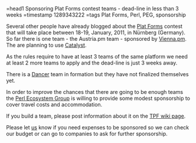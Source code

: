 =head1 Sponsoring Plat Forms contest teams - dead-line in less than 3 weeks
=timestamp 1289343222
=tags Plat Forms, Perl, PEG, sponsorship

Several other people have already blogged about the 
<a href="http://www.plat-forms.org/">Plat Forms</a> contest
that will take place between 18-19, January, 2011, in Nürnberg (Germany). 
So far there is one team - the Austria.pm team - sponsored 
by <a href="http://vienna.pm.org/">Vienna.pm</a>. The are planning to use
<a href="http://www.catalystframework.org/">Catalyst</a>.

As the rules require to have at least 3 teams of the same platform we need
at least 2 more teams to apply and the dead-line is just 3 weeks away.

There is a <a href="http://www.perldancer.org/">Dancer</a> team in formation
but they have not finalized themselves yet.

In order to improve the chances that there are going to be enough teams the
<a href="http://perl-ecosystem.org/">Perl Ecosystem Group</a> is willing to 
provide some modest sponsorship to cover travel costs and accommodation.

If you build a team, please post information about it on the 
<a href="https://www.socialtext.net/perl5/index.cgi?events_2011_plat_forms">TPF wiki page</a>.

Please let <a href="http://perl-ecosystem.org/">us</a> know if you need expenses to 
be sponsored so we can check our budget or can go to companies to ask for further sponsorship.

